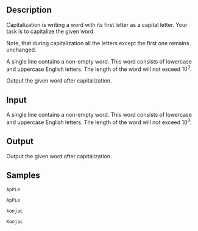 ## Description

<div><p>Capitalization is writing a word with its first letter as a capital letter. Your task is to capitalize the given word.</p><p>Note, that during capitalization all the letters except the first one remains unchanged.</p></div><div class="input-specification"><p>A single line contains a non-empty word. This word consists of lowercase and uppercase English letters. The length of the word will not exceed <span class="tex-span">10<sup class="upper-index">3</sup></span>.</p></div><div class="output-specification"><p>Output the given word after capitalization.</p></div>


## Input

<p>A single line contains a non-empty word. This word consists of lowercase and uppercase English letters. The length of the word will not exceed <span class="tex-span">10<sup class="upper-index">3</sup></span>.</p>


## Output

<p>Output the given word after capitalization.</p>


## Samples

```input1
ApPLe

```

```output1
ApPLe

```






```input2
konjac

```

```output2
Konjac

```



